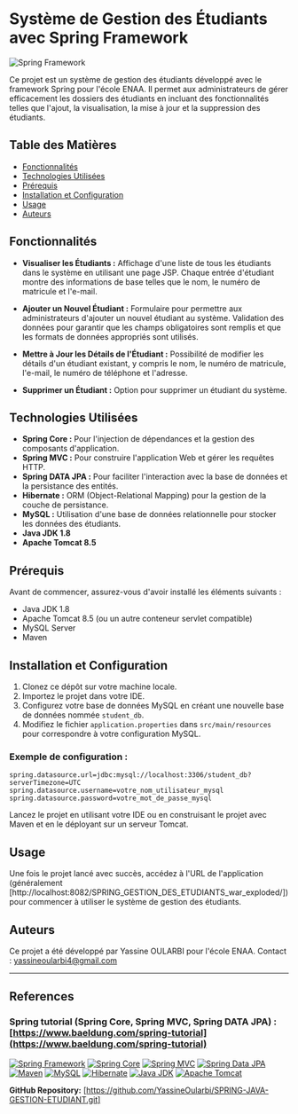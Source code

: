 # Système de Gestion des Étudiants avec Spring Framework

![Spring Framework](https://github.com/spring-projects/spring-framework/raw/main/src/docs/spring-framework.png)

Ce projet est un système de gestion des étudiants développé avec le framework Spring pour l'école ENAA. Il permet aux administrateurs de gérer efficacement les dossiers des étudiants en incluant des fonctionnalités telles que l'ajout, la visualisation, la mise à jour et la suppression des étudiants.

## Table des Matières

- [Fonctionnalités](#fonctionnalités)
- [Technologies Utilisées](#technologies-utilisées)
- [Prérequis](#prérequis)
- [Installation et Configuration](#installation-et-configuration)
- [Usage](#usage)
- [Auteurs](#auteurs)

## Fonctionnalités

- **Visualiser les Étudiants :** Affichage d'une liste de tous les étudiants dans le système en utilisant une page JSP. Chaque entrée d'étudiant montre des informations de base telles que le nom, le numéro de matricule et l'e-mail.

- **Ajouter un Nouvel Étudiant :** Formulaire pour permettre aux administrateurs d'ajouter un nouvel étudiant au système. Validation des données pour garantir que les champs obligatoires sont remplis et que les formats de données appropriés sont utilisés.

- **Mettre à Jour les Détails de l'Étudiant :** Possibilité de modifier les détails d'un étudiant existant, y compris le nom, le numéro de matricule, l'e-mail, le numéro de téléphone et l'adresse.

- **Supprimer un Étudiant :** Option pour supprimer un étudiant du système.

## Technologies Utilisées

- **Spring Core :** Pour l'injection de dépendances et la gestion des composants d'application.
- **Spring MVC :** Pour construire l'application Web et gérer les requêtes HTTP.
- **Spring DATA JPA :** Pour faciliter l'interaction avec la base de données et la persistance des entités.
- **Hibernate :** ORM (Object-Relational Mapping) pour la gestion de la couche de persistance.
- **MySQL :** Utilisation d'une base de données relationnelle pour stocker les données des étudiants.
- **Java JDK 1.8**
- **Apache Tomcat 8.5**

## Prérequis

Avant de commencer, assurez-vous d'avoir installé les éléments suivants :

- Java JDK 1.8
- Apache Tomcat 8.5 (ou un autre conteneur servlet compatible)
- MySQL Server
- Maven

## Installation et Configuration

1. Clonez ce dépôt sur votre machine locale.
2. Importez le projet dans votre IDE.
3. Configurez votre base de données MySQL en créant une nouvelle base de données nommée `student_db`.
4. Modifiez le fichier `application.properties` dans `src/main/resources` pour correspondre à votre configuration MySQL.

### Exemple de configuration :

```properties
spring.datasource.url=jdbc:mysql://localhost:3306/student_db?serverTimezone=UTC
spring.datasource.username=votre_nom_utilisateur_mysql
spring.datasource.password=votre_mot_de_passe_mysql
````
Lancez le projet en utilisant votre IDE ou en construisant le projet avec Maven et en le déployant sur un serveur Tomcat.

## Usage
Une fois le projet lancé avec succès, accédez à l'URL de l'application (généralement [http://localhost:8082/SPRING_GESTION_DES_ETUDIANTS_war_exploded/]) pour commencer à utiliser le système de gestion des étudiants.

## Auteurs
Ce projet a été développé par Yassine OULARBI pour l'école ENAA.
Contact : yassineoularbi4@gmail.com

---

## References
### Spring tutorial (Spring Core, Spring MVC, Spring DATA JPA) : [https://www.baeldung.com/spring-tutorial](https://www.baeldung.com/spring-tutorial)

[![Spring Framework](https://img.shields.io/badge/Spring%20Framework-6DB33F?style=for-the-badge&logo=spring&logoColor=white)](#) [![Spring Core](https://img.shields.io/badge/Spring%20Core-6DB33F?style=for-the-badge&logo=spring&logoColor=white)](#) [![Spring MVC](https://img.shields.io/badge/Spring%20MVC-6DB33F?style=for-the-badge&logo=spring&logoColor=white)](#) [![Spring Data JPA](https://img.shields.io/badge/Spring%20Data%20JPA-6DB33F?style=for-the-badge&logo=spring&logoColor=white)](#) [![Maven](https://img.shields.io/badge/Maven-C71A36?style=for-the-badge&logo=apache%20maven&logoColor=white)](#) [![MySQL](https://img.shields.io/badge/MySQL-4479A1?style=for-the-badge&logo=mysql&logoColor=white)](#) [![Hibernate](https://img.shields.io/badge/Hibernate-59666C?style=for-the-badge&logo=hibernate&logoColor=white)](#) [![Java JDK](https://img.shields.io/badge/Java%20JDK-007396?style=for-the-badge&logo=java&logoColor=white)](#) [![Apache Tomcat](https://img.shields.io/badge/Apache%20Tomcat-F8DC75?style=for-the-badge&logo=apache%20tomcat&logoColor=black)](#)


**GitHub Repository:** [https://github.com/YassineOularbi/SPRING-JAVA-GESTION-ETUDIANT.git]
